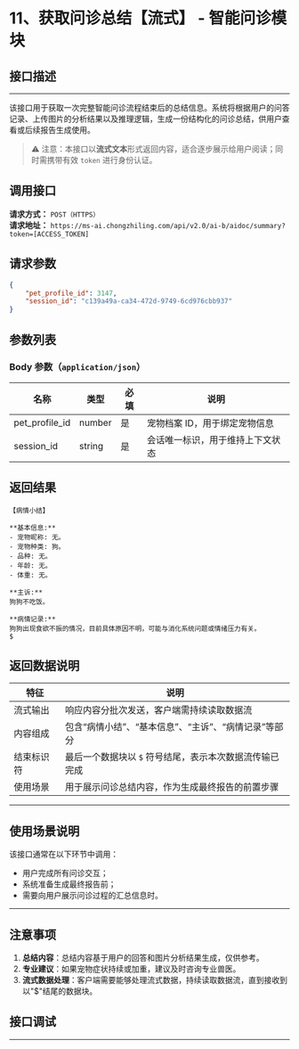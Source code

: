 # 11、获取问诊总结【流式】 - 智能问诊模块

## 接口描述
---

该接口用于获取一次完整智能问诊流程结束后的总结信息。系统将根据用户的问答记录、上传图片的分析结果以及推理逻辑，生成一份结构化的问诊总结，供用户查看或后续报告生成使用。

> ⚠️ 注意：本接口以**流式文本**形式返回内容，适合逐步展示给用户阅读；同时需携带有效 `token` 进行身份认证。

## 调用接口
**请求方式：** `POST（HTTPS）`  
**请求地址：** `https://ms-ai.chongzhiling.com/api/v2.0/ai-b/aidoc/summary?token=[ACCESS_TOKEN]`

## 请求参数
```json
{
    "pet_profile_id": 3147,
    "session_id": "c139a49a-ca34-472d-9749-6cd976cbb937"
}
```

## 参数列表
### Body 参数（`application/json`）
| 名称            | 类型   | 必填 | 说明                  |
| --------------- | ------ | ---- | --------------------- |
| pet_profile_id  | number | 是   | 宠物档案 ID，用于绑定宠物信息            |
| session_id      | string | 是   | 会话唯一标识，用于维持上下文状态 |

## 返回结果
```plaintext
【病情小结】

**基本信息:**
- 宠物昵称: 无。
- 宠物种类: 狗。
- 品种: 无。
- 年龄: 无。
- 体重: 无。

**主诉:**
狗狗不吃饭。

**病情记录:**
狗狗出现食欲不振的情况，目前具体原因不明，可能与消化系统问题或情绪压力有关。
$
```

## 返回数据说明

| 特征           | 说明                                                                 |
|----------------|----------------------------------------------------------------------|
| 流式输出       | 响应内容分批次发送，客户端需持续读取数据流                           |
| 内容组成       | 包含“病情小结”、“基本信息”、“主诉”、“病情记录”等部分                |
| 结束标识符     | 最后一个数据块以 `$` 符号结尾，表示本次数据流传输已完成              |
| 使用场景       | 用于展示问诊总结内容，作为生成最终报告的前置步骤                     |

---

## 使用场景说明

该接口通常在以下环节中调用：

- 用户完成所有问诊交互；
- 系统准备生成最终报告前；
- 需要向用户展示问诊过程的汇总信息时。

---
## 注意事项
1. **总结内容**：总结内容基于用户的回答和图片分析结果生成，仅供参考。
2. **专业建议**：如果宠物症状持续或加重，建议及时咨询专业兽医。
3. **流式数据处理**：客户端需要能够处理流式数据，持续读取数据流，直到接收到以"$"结尾的数据块。

## 接口调试
---
<script setup>  
import SwaggerUI from '../../../../src/components/SwaggerUI.vue'  
</script>  

<ClientOnly>  
  <SwaggerUI   
    tag="summary"   
    type="post"   
    path="/aidoc/summary"  
    version="v2" 
  />  
</ClientOnly>


